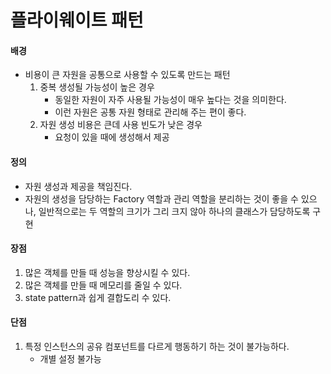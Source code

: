 # 플라이웨이트 패턴

#### 배경
- 비용이 큰 자원을 공통으로 사용할 수 있도록 만드는 패턴
  1. 중복 생성될 가능성이 높은 경우
     - 동일한 자원이 자주 사용될 가능성이 매우 높다는 것을 의미한다.
     - 이런 자원은 공통 자원 형태로 관리해 주는 편이 좋다.
  2. 자원 생성 비용은 큰데 사용 빈도가 낮은 경우
     - 요청이 있을 때에 생성해서 제공


#### 정의
  - 자원 생성과 제공을 책임진다.
  - 자원의 생성을 담당하는 Factory 역할과 관리 역할을 분리하는 것이 좋을 수 있으나, 일반적으로는 두 역할의 크기가 그리 크지 않아 하나의 클래스가 담당하도록 구현

#### 장점
  1. 많은 객체를 만들 때 성능을 향상시킬 수 있다.
  2. 많은 객체를 만들 때 메모리를 줄일 수 있다.
  3. state pattern과 쉽게 결합도리 수 있다.

#### 단점
  1. 특정 인스턴스의 공유 컴포넌트를 다르게 행동하기 하는 것이 불가능하다.
     - 개별 설정 불가능